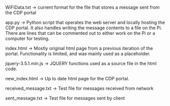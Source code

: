 WiFiData.txt -> current format for the file that stores a message sent from the CDP portal

app.py -> Python script that operates the web server and locally hosting the CDP portal. It also handles writing the message contents to a file on the Pi. There are lines that can be commented out to either work on the Pi or a computer for testing.

index.html -> Mostly original html page from a previous iteration of the portal. Functionality is limited, and was mainly used as a placeholder.

jquery-3.5.1.min.js -> JQUERY functions used as a source file in the html code.

new_index.html -> Up to date html page for the CDP portal.

received_message.txt -> Test file for messages received from network

sent_message.txt -> Test file for messages sent by client
